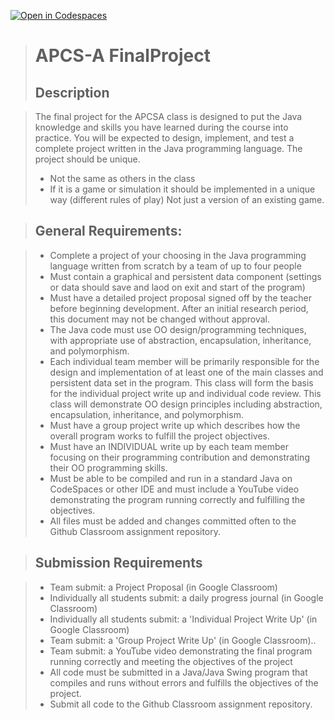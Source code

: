 [![Open in Codespaces](https://classroom.github.com/assets/launch-codespace-7f7980b617ed060a017424585567c406b6ee15c891e84e1186181d67ecf80aa0.svg)](https://classroom.github.com/open-in-codespaces?assignment_repo_id=13142151)
> # APCS-A FinalProject
> ## Description

> The final project for the APCSA class is designed to put the Java knowledge and skills you have learned during the course into practice.
> You will be expected to design, implement, and test a complete project written in the Java programming language.  The project should be unique.
> - Not the same as others in the class
> - If it is a game or simulation it should be implemented in a unique way (different rules of play) Not just a version of an existing game.

> ## General Requirements:

> - Complete a project of your choosing in the Java programming language written from scratch by a team of up to four people
> - Must contain a graphical and persistent data component (settings or data should save and laod on exit and start of the program)
> - Must have a detailed project proposal signed off by the teacher before beginning development.  After an initial research period, this document may not be changed without approval.
> - The Java code must use OO design/programming techniques, with appropriate use of abstraction, encapsulation,  inheritance, and polymorphism.
> - Each individual team member will be primarily responsible for the design and implementation of at least one of the main classes and persistent data set in the program.  This class will form the basis for the individual project write up and individual code review.  This class will demonstrate OO design principles including abstraction, encapsulation,  inheritance, and polymorphism.
> - Must have a group project write up which describes how the overall program works to fulfill the project objectives.
> - Must have an INDIVIDUAL write up by each team member focusing on their programming contribution and demonstrating their OO programming skills. 
> - Must be able to be compiled and run in a standard Java on CodeSpaces or other IDE and must include a YouTube video demonstrating the program running correctly and fulfilling the objectives.
> - All files must be added and changes committed often to the Github Classroom assignment repository. 

> ## Submission Requirements

> - Team submit: a Project Proposal (in Google Classroom)
> - Individually all students submit: a daily progress journal (in Google Classroom)
> - Individually all students submit: a 'Individual Project Write Up' (in Google Classroom)
> - Team submit: a 'Group Project Write Up' (in Google Classroom)..
> - Team submit: a YouTube video demonstrating the final program running correctly and meeting the objectives of the project
> - All code must be submitted in a Java/Java Swing program that compiles and runs without errors and fulfills the objectives of the project.  
> - Submit all code to the Github Classroom assignment repository.
